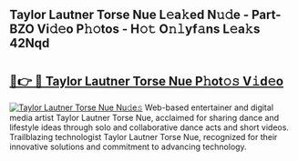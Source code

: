 ## Taylor Lautner Torse Nue L𝚎a𝚔ed N𝚞𝚍e - Part-BZO Vi𝚍𝚎o P𝚑𝚘tos - H𝚘𝚝 O𝚗𝚕yf𝚊ns L𝚎a𝚔s 42Nqd

# <h2><a href="http://kf0eg2a.oniu.top/?m=Taylor+Lautner+Torse+Nue">🔗👉 🔴 Taylor Lautner Torse Nue P𝚑ot𝚘𝚜 V𝚒d𝚎o</a></h2>

[![Taylor Lautner Torse Nue Nu𝚍e𝚜](https://i.imgur.com/0qMVB7G.gif)](http://kf0eg2a.oniu.top/?m=Taylor+Lautner+Torse+Nue)
Web-based entertainer and digital media artist Taylor Lautner Torse Nue, acclaimed for sharing dance and lifestyle ideas through solo and collaborative dance acts and short videos. Trailblazing technologist Taylor Lautner Torse Nue, recognized for their innovative solutions and commitment to advancing technology.  
